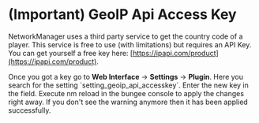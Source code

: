 # \(Important\) GeoIP Api Access Key

NetworkManager uses a third party service to get the country code of a player. This service is free to use \(with limitations\) but requires an API Key. You can get yourself a free key here: [https://ipapi.com/product](https://ipapi.com/product). 

Once you got a key go to **Web Interface** -&gt; **Settings** -&gt; **Plugin**. Here you search for the setting \`setting\_geoip\_api\_accesskey\`. Enter the new key in the field. Execute nm reload in the bungee console to apply the changes right away. If you don't see the warning anymore then it has been applied successfully.

